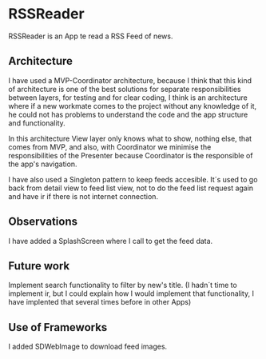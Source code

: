 # RSSReader

RSSReader is an App te read a RSS Feed of news.

## Architecture

I have used a MVP-Coordinator architecture, because I think that this kind of architecture is one of the best solutions for separate responsibilities between layers, for testing and for clear coding, I think is an architecture where if a new workmate comes to the project without any knowledge of it, he could not has problems to understand the code and the app structure and functionality.

In this architecture View layer only knows what to show, nothing else, that comes from MVP, and also, with Coordinator we minimise the responsibilities of the Presenter because Coordinator is the responsible of the app's navigation.

I have also used a Singleton pattern to keep feeds accesible. It´s used to go back from detail view to feed list view, not to do the feed list request again and have ir if there is not internet connection.

## Observations

I have added a SplashScreen where I call to get the feed data.

## Future work

Implement search functionality to filter by new's title. (I hadn´t time to implement ir, but I could explain how I would implement that functionality, I have implented that several times before in other Apps)

## Use of Frameworks

I added SDWebImage to download feed images.

